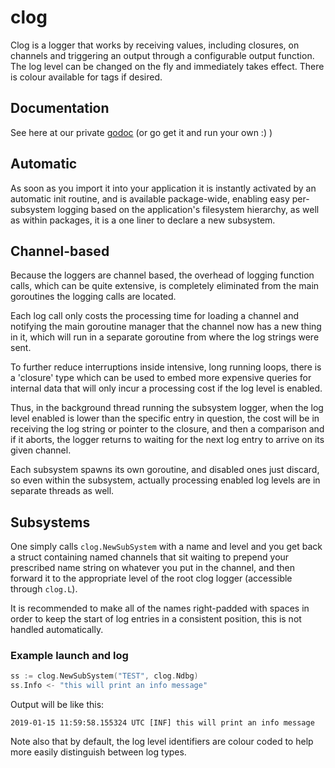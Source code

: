 # clog

Clog is a logger that works by receiving values, including closures, on channels and triggering an output through a configurable output function. The log level can be changed on the fly and immediately takes effect. There is colour available for tags if desired.

## Documentation

See here at our private [godoc](http://89.40.12.55:8008/pkg/git.parallelcoin.io/dev/9/pkg/util/cl/) (or go get it and run your own :) )

## Automatic

As soon as you import it into your application it is instantly activated by an automatic init routine, and is available package-wide, enabling easy per-subsystem logging based on the application's filesystem hierarchy, as well as within packages, it is a one liner to declare a new subsystem.

## Channel-based

Because the loggers are channel based, the overhead of logging function calls, which can be quite extensive, is completely eliminated from the main goroutines the logging calls are located.

Each log call only costs the processing time for loading a channel and notifying the main goroutine manager that the channel now has a new thing in it, which will run in a separate goroutine from where the log strings were sent.

To further reduce interruptions inside intensive, long running loops, there is a 'closure' type which can be used to embed more expensive queries for internal data that will only incur a processing cost if the log level is enabled.

Thus, in the background thread running the subsystem logger, when the log level enabled is lower than the specific entry in question, the cost will be in receiving the log string or pointer to the closure, and then a comparison and if it aborts, the logger returns to waiting for the next log entry to arrive on its given channel.

Each subsystem spawns its own goroutine, and disabled ones just discard, so even within the subsystem, actually processing enabled log levels are in separate threads as well.

## Subsystems

One simply calls `clog.NewSubSystem` with a name and level and you get back a struct containing named channels that sit waiting to prepend your prescribed name string on whatever you put in the channel, and then forward it to the appropriate level of the root clog logger (accessible through `clog.L`).

It is recommended to make all of the names right-padded with spaces in order to keep the start of log entries in a consistent position, this is not handled automatically.

### Example launch and log

```go
ss := clog.NewSubSystem("TEST", clog.Ndbg)
ss.Info <- "this will print an info message"
```

Output will be like this:

```
2019-01-15 11:59:58.155324 UTC [INF] this will print an info message
```

Note also that by default, the log level identifiers are colour coded to help more easily distinguish between log types.
